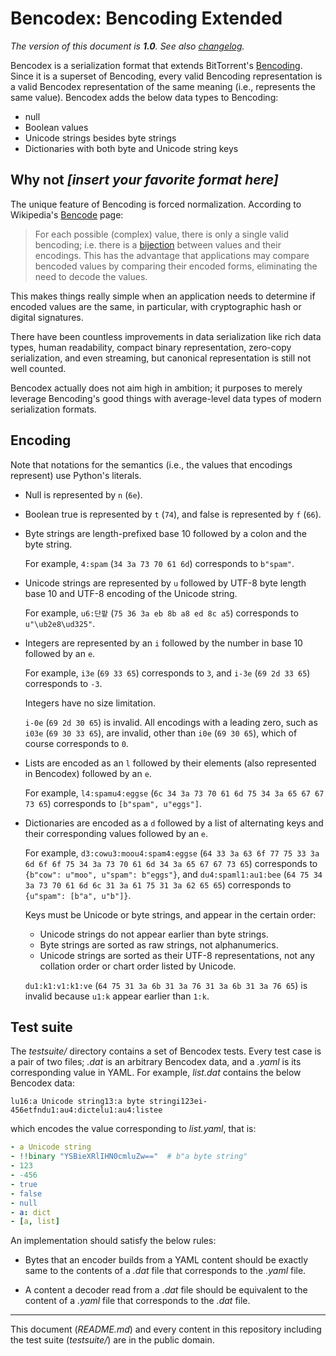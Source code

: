 Bencodex: Bencoding Extended
============================

*The version of this document is **1.0**.  See also [changelog].*

Bencodex is a serialization format that extends BitTorrent's [Bencoding].
Since it is a superset of Bencoding, every valid Bencoding representation is
a valid Bencodex representation of the same meaning (i.e., represents the same
value).  Bencodex adds the below data types to Bencoding:

 -  null
 -  Boolean values
 -  Unicode strings besides byte strings
 -  Dictionaries with both byte and Unicode string keys

[Bencoding]: http://www.bittorrent.org/beps/bep_0003.html#bencoding
[changelog]: ./CHANGES.md


Why not *[insert your favorite format here]*
--------------------------------------------

The unique feature of Bencoding is forced normalization.
According to Wikipedia's [Bencode] page:

> For each possible (complex) value, there is only a single valid bencoding;
> i.e. there is a [bijection] between values and their encodings.
> This has the advantage that applications may compare bencoded values by
> comparing their encoded forms, eliminating the need to decode the values.

This makes things really simple when an application needs to determine
if encoded values are the same, in particular, with cryptographic hash or
digital signatures.

There have been countless improvements in data serialization like
rich data types, human readability, compact binary representation,
zero-copy serialization, and even streaming, but canonical representation
is still not well counted.

Bencodex actually does not aim high in ambition; it purposes to merely
leverage Bencoding's good things with average-level data types of modern
serialization formats.

[Bencode]: https://en.wikipedia.org/wiki/Bencode#Features_&_drawbacks
[bijection]: https://en.wikipedia.org/wiki/Bijection


Encoding
--------

Note that notations for the semantics (i.e., the values that encodings
represent) use Python's literals.

 -  Null is represented by `n` (`6e`).

 -  Boolean true is represented by `t` (`74`),
    and false is represented by `f` (`66`).

 -  Byte strings are length-prefixed base 10 followed by a colon and
    the byte string.

    For example, `4:spam` (`34 3a 73 70 61 6d`) corresponds to `b"spam"`.

 -  Unicode strings are represented by `u` followed by UTF-8 byte length
    base 10 and UTF-8 encoding of the Unicode string.

    For example, `u6:단팥` (`75 36 3a eb 8b a8 ed 8c a5`) corresponds to
    `u"\ub2e8\ud325"`.

 -  Integers are represented by an `i` followed by the number in base 10
    followed by an `e`.

    For example, `i3e` (`69 33 65`) corresponds to `3`,
    and `i-3e` (`69 2d 33 65`) corresponds to `-3`.

    Integers have no size limitation.

    `i-0e` (`69 2d 30 65`) is invalid.  All encodings with a leading zero,
    such as `i03e` (`69 30 33 65`), are invalid, other than `i0e` (`69 30 65`),
    which of course corresponds to `0`.

 -  Lists are encoded as an `l` followed by their elements (also represented in
    Bencodex) followed by an `e`.

    For example, `l4:spamu4:eggse` (`6c 34 3a 73 70 61 6d 75 34 3a 65 67 67 73
    65`) corresponds to `[b"spam", u"eggs"]`.

 -  Dictionaries are encoded as a `d` followed by a list of alternating keys
    and their corresponding values followed by an `e`.

    For example, `d3:cowu3:moou4:spam4:eggse` (`64 33 3a 63 6f 77 75 33 3a 6d
    6f 6f 75 34 3a 73 70 61 6d 34 3a 65 67 67 73 65`) corresponds to
    `{b"cow": u"moo", u"spam": b"eggs"}`, and `du4:spaml1:au1:bee` (`64 75 34
    3a 73 70 61 6d 6c 31 3a 61 75 31 3a 62 65 65`) corresponds to
    `{u"spam": [b"a", u"b"]}`.

    Keys must be Unicode or byte strings, and appear in the certain order:

     -  Unicode strings do not appear earlier than byte strings.
     -  Byte strings are sorted as raw strings, not alphanumerics.
     -  Unicode strings are sorted as their UTF-8 representations,
        not any collation order or chart order listed by Unicode.

    `du1:k1:v1:k1:ve` (`64 75 31 3a 6b 31 3a 76 31 3a 6b 31 3a 76 65`) is
    invalid because `u1:k` appear earlier than `1:k`.


Test suite
----------

The *testsuite/* directory contains a set of Bencodex tests.  Every test case
is a pair of two files; *.dat* is an arbitrary Bencodex data, and a *.yaml*
is its corresponding value in YAML.  For example, *list.dat* contains
the below Bencodex data:

~~~~ bencodex
lu16:a Unicode string13:a byte stringi123ei-456etfndu1:au4:dictelu1:au4:listee
~~~~

which encodes the value corresponding to *list.yaml*, that is:

~~~~ yaml
- a Unicode string
- !!binary "YSBieXRlIHN0cmluZw=="  # b"a byte string"
- 123
- -456
- true
- false
- null
- a: dict
- [a, list]
~~~~

An implementation should satisfy the below rules:

 -  Bytes that an encoder builds from a YAML content should be exactly same to
    the contents of a *.dat* file that corresponds to the *.yaml* file.

 -  A content a decoder read from a *.dat* file should be equivalent to
    the content of a *.yaml* file that corresponds to the *.dat* file.


----

This document (*README.md*) and every content in this repository including
the test suite (*testsuite/*) are in the public domain.
